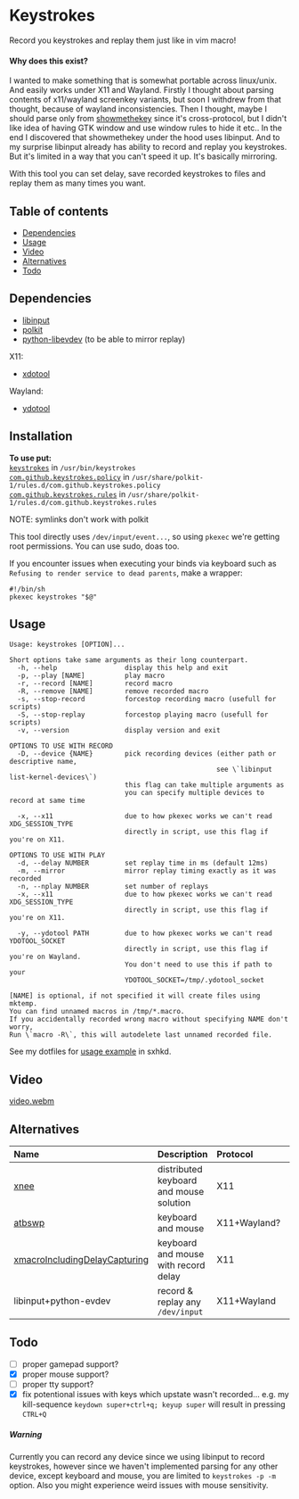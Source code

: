 # Keystrokes

Record you keystrokes and replay them just like in vim macro!

#### Why does this exist?

I wanted to make something that is somewhat portable across linux/unix. And easily
works under X11 and Wayland. Firstly I thought about parsing contents of x11/wayland
screenkey variants, but soon I withdrew from that thought, because of wayland inconsistencies.
Then I thought, maybe I should parse only from [showmethekey](https://github.com/AlynxZhou/showmethekey) since it's cross-protocol,
but I didn't like idea of having GTK window and use window rules to hide it etc..
In the end I discovered that showmethekey under the hood uses libinput.
And to my surprise libinput already has ability to record and replay you keystrokes.
But it's limited in a way that you can't speed it up. It's basically mirroring.

With this tool you can set delay, save recorded keystrokes to files and replay them
as many times you want.

## Table of contents

- [Dependencies](#dependencies)
- [Usage](#usage)
- [Video](#video)
- [Alternatives](#alternatives)
- [Todo](#todo)

## Dependencies

- [libinput](https://gitlab.freedesktop.org/libinput/libinput)
- [polkit](https://github.com/polkit-org/polkit)
- [python-libevdev](https://gitlab.freedesktop.org/libevdev/python-libevdev) (to be able to mirror replay)

X11:

- [xdotool](https://github.com/jordansissel/xdotool)

Wayland:

- [ydotool](https://github.com/ReimuNotMoe/ydotool)

## Installation

**To use put:**\
[`keystrokes`](https://github.com/Darukutsu/keystrokes/blob/master/keystrokes) in `/usr/bin/keystrokes`\
[`com.github.keystrokes.policy`](https://github.com/Darukutsu/keystrokes/blob/master/com.github.keystrokes.policy) in `/usr/share/polkit-1/rules.d/com.github.keystrokes.policy`\
[`com.github.keystrokes.rules`](https://github.com/Darukutsu/keystrokes/blob/master/com.github.keystrokes.rules) in `/usr/share/polkit-1/rules.d/com.github.keystrokes.rules`

NOTE: symlinks don't work with polkit

This tool directly uses `/dev/input/event...`, so using `pkexec` we're getting root permissions.
You can use sudo, doas too.

If you encounter issues when executing your binds via keyboard such as `Refusing to render service to dead parents`, make a wrapper:

```
#!/bin/sh
pkexec keystrokes "$@"
```

## Usage

```
Usage: keystrokes [OPTION]...

Short options take same arguments as their long counterpart.
  -h, --help                 display this help and exit
  -p, --play [NAME]          play macro
  -r, --record [NAME]        record macro
  -R, --remove [NAME]        remove recorded macro
  -s, --stop-record          forcestop recording macro (usefull for scripts)
  -S, --stop-replay          forcestop playing macro (usefull for scripts)
  -v, --version              display version and exit

OPTIONS TO USE WITH RECORD
  -D, --device {NAME}        pick recording devices (either path or descriptive name,
                                                    see \`libinput list-kernel-devices\`)
                             this flag can take multiple arguments as
                             you can specify multiple devices to record at same time

  -x, --x11                  due to how pkexec works we can't read XDG_SESSION_TYPE
                             directly in script, use this flag if you're on X11.

OPTIONS TO USE WITH PLAY
  -d, --delay NUMBER         set replay time in ms (default 12ms)
  -m, --mirror               mirror replay timing exactly as it was recorded
  -n, --nplay NUMBER         set number of replays
  -x, --x11                  due to how pkexec works we can't read XDG_SESSION_TYPE
                             directly in script, use this flag if you're on X11.

  -y, --ydotool PATH         due to how pkexec works we can't read YDOTOOL_SOCKET
                             directly in script, use this flag if you're on Wayland.
                             You don't need to use this if path to your
                             YDOTOOL_SOCKET=/tmp/.ydotool_socket

[NAME] is optional, if not specified it will create files using mktemp.
You can find unnamed macros in /tmp/*.macro.
If you accidentally recorded wrong macro without specifying NAME don't worry,
Run \`macro -R\`, this will autodelete last unnamed recorded file.
```

See my dotfiles for [usage example](https://github.com/Darukutsu/dotfiles/blob/master/sxhkd/mode_macro) in sxhkd.

## Video

[video.webm](https://github.com/user-attachments/assets/f01b3884-f4c3-45fb-809d-88916d6736a6)

## Alternatives

| Name                                                                                         | Description                             | Protocol     | Language |
| :------------------------------------------------------------------------------------------- | :-------------------------------------- | :----------- | :------- |
| [xnee](https://xnee.wordpress.com/)                                                          | distributed keyboard and mouse solution | X11          | C        |
| [atbswp](https://github.com/RMPR/atbswp)                                                     | keyboard and mouse                      | X11+Wayland? | Python   |
| [xmacroIncludingDelayCapturing](https://github.com/Ortega-Dan/xmacroIncludingDelayCapturing) | keyboard and mouse with record delay    | X11          | C        |
| libinput+python-evdev                                                                        | record & replay any `/dev/input`        | X11+Wayland  | C+Python |

## Todo

- [ ] proper gamepad support?
- [x] proper mouse support?
- [ ] proper tty support?
- [x] fix potentional issues with keys which upstate wasn't recorded... e.g. my kill-sequence `keydown super+ctrl+q; keyup super` will result in pressing `CTRL+Q`

##### Warning

Currently you can record any device since we using libinput to record keystrokes, however since we haven't implemented parsing for any other device, except keyboard and mouse, you are limited to `keystrokes -p -m` option.
Also you might experience weird issues with mouse sensitivity.
